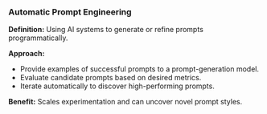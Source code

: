 ### Automatic Prompt Engineering

**Definition:** Using AI systems to generate or refine prompts programmatically.

**Approach:**
- Provide examples of successful prompts to a prompt-generation model.
- Evaluate candidate prompts based on desired metrics.
- Iterate automatically to discover high-performing prompts.

**Benefit:** Scales experimentation and can uncover novel prompt styles.
